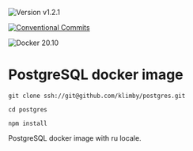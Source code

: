 ![Version v1.2.1](https://img.shields.io/badge/version-v1.2.1-blue.svg?style=plastic "Version v1.2.1")

[![Conventional Commits](https://img.shields.io/badge/Conventional%20Commits-1.0.0-yellow.svg)](https://conventionalcommits.org)

![Docker 20.10](https://img.shields.io/badge/Docker-20.10-blue.svg?style=plastic "Docker 20.10")

# PostgreSQL docker image

```
git clone ssh://git@github.com/klimby/postgres.git

cd postgres

npm install
```

PostgreSQL docker image with ru locale.


